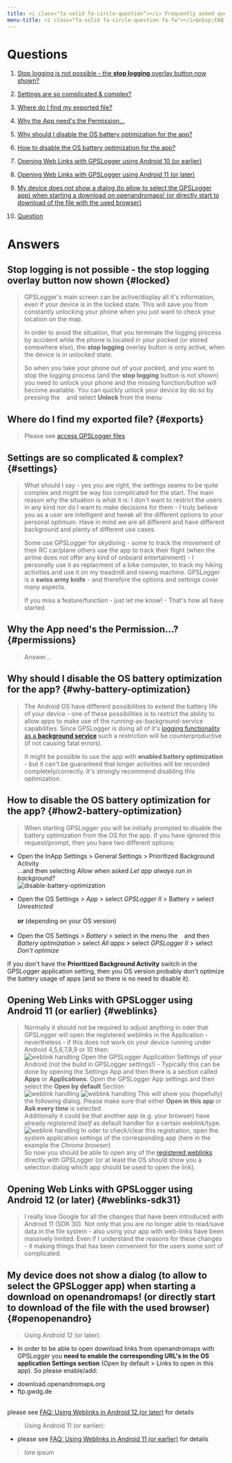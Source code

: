 ```yaml
---
title: <i class="fa-solid fa-circle-question"></i> Frequently asked questions
menu-title: <i class="fa-solid fa-circle-question fa-fw"></i>&nbsp;FAQ
---
```

# Questions
1. [Stop logging is not possible - the <i class="fa-solid fa-circle-stop"></i> **stop logging** overlay button now shown?](#locked) 

2. [Settings are so complicated & complex?](#settings)

3. [Where do I find my exported file?](#exports)

4. [Why the App need's the Permission...](#permissions)

5. [Why should I disable the OS battery optimization for the app?](#why-battery-optimization)

6. [How to disable the OS battery optimization for the app?](#how2-battery-optimization)

8. [Opening Web Links with GPSLogger using Android 10 (or earlier)](#weblinks) 

9. [Opening Web Links with GPSLogger using Android 11 (or later)](#weblinks-sdk30)

10. [My device does not show a dialog (to allow to select the GPSLogger app) when starting a download on openandromaps! (or directly start to download of the file with the used browser)](#openopenandro)
 
11. [Question](#q)

# Answers
## Stop logging is not possible - the <i class="fa-solid fa-circle-stop"></i> **stop logging** overlay button now shown {#locked}
> GPSLogger's main screen can be active/display all it's information, even if your device is in the 
> <i class="fa-solid fa-lock"></i> locked state. This will save you from constantly unlocking your phone when you just
> want to check your location on the map.
> 
> In order to avoid the situation, that you terminate the logging process by accident while the phone is located in your
> pocked (or stored somewhere else), the <i class="fa-solid fa-circle-stop"></i> **stop logging** overlay button is only
> active, when the device is in <i class="fa-solid fa-lock-open"></i> unlocked state.
> 
> So when you take your phone out of your pocked, and you want to stop the logging process (and the
> <i class="fa-solid fa-circle-stop"></i> **stop logging** button is not shown) you need to
> <i class="fa-solid fa-lock-open"></i> unlock your phone and the missing function/button will become available.
> You can quickly unlock your device by do so by pressing the &nbsp;<i class="fa-solid fa-ellipsis-vertical"></i>&nbsp; and
> select **Unlock** from the menu

## Where do I find my exported file? {#exports}
> Please see [access GPSLogger files](../5000-export/#access-exported-files-in-the-share-folder)

## Settings are so complicated & complex? {#settings}
> What should I say - yes you are right, the settings seams to be quite complex and might be way too complicated for the
> start. The main reason why the situation is what it is: I don't want to restrict the users in any kind nor do I want
> to make decisions for them - I truly believe you as a user are intelligent and tweak all the different options to your
> personal optimum. Have in mind we are all different and have different background and plenty of different use cases.
> 
> Some use GPSLogger for skydiving - some to track the movement of their RC car/plane others use the app to track their
> flight (when the airline does not offer any kind of onboard entertainment) - I personally use it as replacment of a 
> bike computer, to track my hiking activities and use it on my treadmill and rowing machine. GPSLogger is a **swiss
> army knife** - and therefore the options and settings cover many aspects.
> 
> If you miss a feature/function - just let me know! - That's how all have started <i class="fa-solid fa-face-smile-wink"></i>

## Why the App need's the Permission...? {#permissions}
> Answer...

## Why should I disable the OS battery optimization for the app? {#why-battery-optimization}
> The Android OS have different possibilities to extend the battery life of your device - one of these possibilities is
> to restrict the ability to allow apps to make use of the running-as-background-service capabilities. Since GPSLogger
> is doing all of it's [logging functionality as a **background service**](../1100-data/#service) such a restriction
> will be counterproductive (if not causing fatal errors).
> 
> It might be possible to use the app with **enabled battery optimization** - but it can't be guaranteed that longer
> activities will be recorded completely/correctly. It's strongly recommend disabling this optimization. 

## How to disable the OS battery optimization for the app? {#how2-battery-optimization}
> When starting GPSLogger you will be initially prompted to disable the battery optimization from the OS for the app.
> If you have ignored this request/prompt, then you have two different options:<br/>
- Open the InApp Settings > General Settings > <i class="fa-solid fa-toggle-on"></i> Prioritized Background Activity
  <br/>...and then selecting _Allow_ when asked _Let app always run in background?_<br/>
  <span class="shot">![disable-battery-optimization](/assets/img/gpsl/backg002.png)</span><br class="shot-end">
>
- Open the OS Settings > _App_ > select _GPSLogger II_ > Battery > select _Unrestricted_
  <br/><br/>**or** (depending on your OS version)<br/><br/>
- Open the OS Settings > _Battery_ > select in the menu the &nbsp;<i class="fa-solid fa-ellipsis-vertical"></i>&nbsp;
  and then _Battery optimization_ > select _All apps_ > select _GPSLogger II_ > select _Don't optimize_<br/>
> 
If you don't have the **Prioritized Background Activity** switch in the GPSLogger application setting, then you OS
version probably don't optimize the battery usage of apps (and so there is no need to disable it).  

## Opening Web Links with GPSLogger using Android 11 (or earlier) {#weblinks}
> Normally it should not be required to adjust anything in oder that GPSLogger will open the registered weblinks in the
> Application - nevertheless - if this does not work on your device running under Android 4,5,6,7,8,9 or 10 then:<br/>
> <span class="shot">![weblink handling](/assets/img/gpsl/web-link-01.png)</span>
> Open the GPSLogger Application Settings of your Android (not the build in GPSLogger settings!) - Typically this can
> be done by opening the Settings App and then there is a section called **Apps** or **Applications**. Open the
> GPSLogger App settings and then select the **Open by default** Section
> <br class="shot-end">
> <span class="shot">![weblink handling](/assets/img/gpsl/web-link-02.png)</span>
> <span class="shot">![weblink handling](/assets/img/gpsl/web-link-03.png)</span>
> This will show you (hopefully) the following dialog. Please make sure that either **Open in this app** or
> **Ask every time** is selected.
> <br class="shot-end">
> Additionally it could be that another app (e.g. your browser) have already _registered itself_ as default handler for
> a certain weblink/type.  
> <span class="shot">![weblink handling](/assets/img/gpsl/web-link-04.png)</span>
In oder to check/clear this registration, open the system application settings of the
> corresponding app (here in the example the _Chrome browser_)
> <br class="shot-end">
> So now you should be able to open any of the [registered weblinks](../1000-intro/#reg-weblinks) directly with
> GPSLogger (or at least the OS should show you a selection dialog which app should be used to open the link). 

## Opening Web Links with GPSLogger using Android 12 (or later) {#weblinks-sdk31}
> I really love Google for all the changes that have been introduced with Android 11 (SDK 30). Not only that you are no
longer able to read/save data in the file system - also using your app with web-links have been massively limited.
Even if I understand the reasons for these changes - it making things that has been convenient for the users some sort
of complicated.

## My device does not show a dialog (to allow to select the GPSLogger app) when starting a download on openandromaps! (or directly start to download of the file with the used browser) {#openopenandro}
> Using Android 12 (or later):
- In order to be able to open download links from openandromaps with GPSLogger you **need to enable the corresponding
  URL's in the OS application Settings section** (Open by default > Links to open in this app). So please enable/add:
> 
  - download.openandromaps.org
  - ftp.gwdg.de<br/><br/>
>  
  please see [FAQ: Using Weblinks in Android 12 (or later)](./#weblinks-sdk31) for details
>
> Using Android 11 (or earlier):
- please see [FAQ: Using Weblinks in Android 11 (or earlier)](./#weblinks) for details
> 
> lore ipsum 